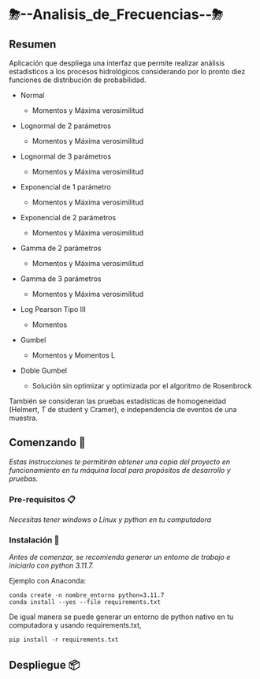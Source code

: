 # ⛈--Analisis_de_Frecuencias--⛈

## Resumen

Aplicación que despliega una interfaz que permite realizar análisis estadisticos a los procesos hidrológicos 
considerando por lo pronto diez funciones de distribución de probabilidad.

* Normal
    * Momentos y Máxima verosimilitud

* Lognormal de 2 parámetros
    * Momentos y Máxima verosimilitud

* Lognormal de 3 parámetros
    * Momentos y Máxima verosimilitud

* Exponencial de 1 parámetro
    * Momentos y Máxima verosimilitud

* Exponencial de 2 parámetros
    * Momentos y Máxima verosimilitud

* Gamma de 2 parámetros
    * Momentos y Máxima verosimilitud

* Gamma de 3 parámetros
    * Momentos y Máxima verosimilitud

* Log Pearson Tipo III
    * Momentos

* Gumbel
    * Momentos y Momentos L

* Doble Gumbel
    * Solución sin optimizar y optimizada por el algoritmo de Rosenbrock

También se consideran las pruebas estadísticas de homogeneidad (Helmert, T de student y Cramer),  e independencia de eventos de una muestra. 

## Comenzando 🚀

_Estas instrucciones te permitirán obtener una copia del proyecto en funcionamiento en tu máquina local para propósitos de desarrollo y pruebas._

### Pre-requisitos 📋

_Necesitas tener windows o Linux y python en tu computadora_

### Instalación 🔧

_Antes de comenzar, se recomienda generar un entorno de trabajo e iniciarlo con python 3.11.7._

Ejemplo con Anaconda:

```
conda create -n nombre_entorno python=3.11.7
conda install --yes --file requirements.txt
```
De igual manera se puede generar un entorno de python nativo en tu computadora y usando requirements.txt,

```
pip install -r requirements.txt
```
## Despliegue 📦

